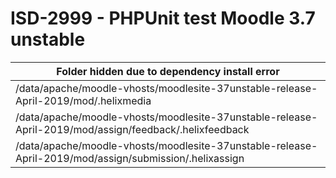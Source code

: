 # ISD-2999 - PHPUnit test Moodle 3.7 unstable

| Folder hidden due to dependency install error                                                          |
|--------------------------------------------------------------------------------------------------------|
| /data/apache/moodle-vhosts/moodlesite-37unstable-release-April-2019/mod/.helixmedia                    |
| /data/apache/moodle-vhosts/moodlesite-37unstable-release-April-2019/mod/assign/feedback/.helixfeedback |
| /data/apache/moodle-vhosts/moodlesite-37unstable-release-April-2019/mod/assign/submission/.helixassign |


